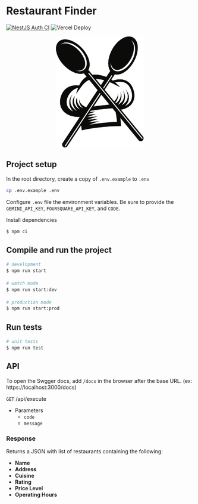 # Restaurant Finder

[![NestJS Auth CI](https://github.com/jeremejazz/restaurant-finder/actions/workflows/node.js.yml/badge.svg)](https://github.com/jeremejazz/restaurant-finder/actions/workflows/node.js.yml) ![Vercel Deploy](https://deploy-badge.vercel.app/vercel/restaurant-finder-rem)

<p align="center">
<img src="chef-logo.svg" alt="Chef Hat" height="300px" />
</p>

## Project setup

In the root directory, create a copy of `.env.example` to `.env`

```sh
cp .env.example .env
```

Configure `.env` file the environment variables. Be sure to provide the `GEMINI_API_KEY`, `FOURSQUARE_API_KEY`, and `CODE`.

Install dependencies

```bash
$ npm ci
```

## Compile and run the project

```bash
# development
$ npm run start

# watch mode
$ npm run start:dev

# production mode
$ npm run start:prod
```

## Run tests

```bash
# unit tests
$ npm run test

```

## API

To open the Swgger docs, add `/docs` in the browser after the base URL. (ex: https://localhost:3000/docs)

`GET` /api/execute

- Parameters
  - `code`
  - `message`

### Response

Returns a JSON with list of restaurants containing the following:

- **Name**
- **Address**
- **Cuisine**
- **Rating**
- **Price Level**
- **Operating Hours**
